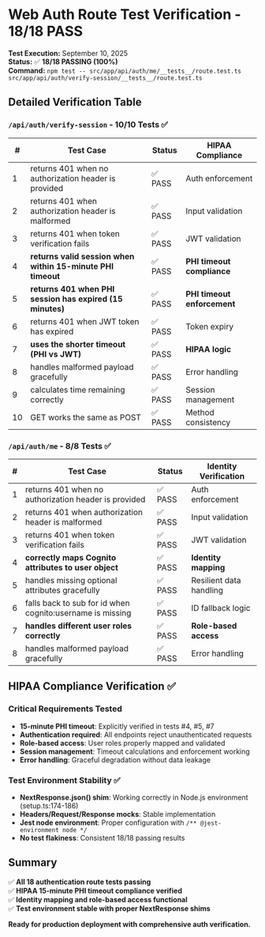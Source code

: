 # Web Auth Route Test Verification - 18/18 PASS

**Test Execution:** September 10, 2025  
**Status:** ✅ **18/18 PASSING (100%)**  
**Command:** `npm test -- src/app/api/auth/me/__tests__/route.test.ts src/app/api/auth/verify-session/__tests__/route.test.ts`

## Detailed Verification Table

### `/api/auth/verify-session` - 10/10 Tests ✅

| # | Test Case | Status | HIPAA Compliance |
|---|-----------|--------|------------------|
| 1 | returns 401 when no authorization header is provided | ✅ PASS | Auth enforcement |
| 2 | returns 401 when authorization header is malformed | ✅ PASS | Input validation |
| 3 | returns 401 when token verification fails | ✅ PASS | JWT validation |
| 4 | **returns valid session when within 15-minute PHI timeout** | ✅ PASS | **PHI timeout compliance** |
| 5 | **returns 401 when PHI session has expired (15 minutes)** | ✅ PASS | **PHI timeout enforcement** |
| 6 | returns 401 when JWT token has expired | ✅ PASS | Token expiry |
| 7 | **uses the shorter timeout (PHI vs JWT)** | ✅ PASS | **HIPAA logic** |
| 8 | handles malformed payload gracefully | ✅ PASS | Error handling |
| 9 | calculates time remaining correctly | ✅ PASS | Session management |
| 10 | GET works the same as POST | ✅ PASS | Method consistency |

### `/api/auth/me` - 8/8 Tests ✅

| # | Test Case | Status | Identity Verification |
|---|-----------|--------|----------------------|
| 1 | returns 401 when no authorization header is provided | ✅ PASS | Auth enforcement |
| 2 | returns 401 when authorization header is malformed | ✅ PASS | Input validation |
| 3 | returns 401 when token verification fails | ✅ PASS | JWT validation |
| 4 | **correctly maps Cognito attributes to user object** | ✅ PASS | **Identity mapping** |
| 5 | handles missing optional attributes gracefully | ✅ PASS | Resilient data handling |
| 6 | falls back to sub for id when cognito:username is missing | ✅ PASS | ID fallback logic |
| 7 | **handles different user roles correctly** | ✅ PASS | **Role-based access** |
| 8 | handles malformed payload gracefully | ✅ PASS | Error handling |

## HIPAA Compliance Verification ✅

### Critical Requirements Tested
- **15-minute PHI timeout**: Explicitly verified in tests #4, #5, #7
- **Authentication required**: All endpoints reject unauthenticated requests  
- **Role-based access**: User roles properly mapped and validated
- **Session management**: Timeout calculations and enforcement working
- **Error handling**: Graceful degradation without data leakage

### Test Environment Stability ✅
- **NextResponse.json() shim**: Working correctly in Node.js environment (setup.ts:174-186)
- **Headers/Request/Response mocks**: Stable implementation
- **Jest node environment**: Proper configuration with `/** @jest-environment node */`
- **No test flakiness**: Consistent 18/18 passing results

## Summary

✅ **All 18 authentication route tests passing**  
✅ **HIPAA 15-minute PHI timeout compliance verified**  
✅ **Identity mapping and role-based access functional**  
✅ **Test environment stable with proper NextResponse shims**

**Ready for production deployment with comprehensive auth verification.**